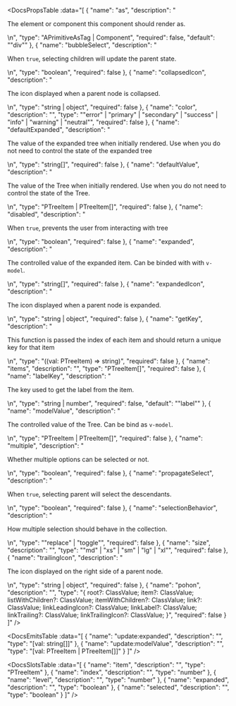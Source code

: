 <!-- This file was automatic generated. Do not edit it manually -->

<DocsPropsTable :data="[
  {
    "name": "as",
    "description": "<p>The element or component this component should render as.</p>\n",
    "type": "APrimitiveAsTag | Component",
    "required": false,
    "default": "\"div\""
  },
  {
    "name": "bubbleSelect",
    "description": "<p>When <code>true</code>, selecting children will update the parent state.</p>\n",
    "type": "boolean",
    "required": false
  },
  {
    "name": "collapsedIcon",
    "description": "<p>The icon displayed when a parent node is collapsed.</p>\n",
    "type": "string | object",
    "required": false
  },
  {
    "name": "color",
    "description": "",
    "type": "\"error\" | \"primary\" | \"secondary\" | \"success\" | \"info\" | \"warning\" | \"neutral\"",
    "required": false
  },
  {
    "name": "defaultExpanded",
    "description": "<p>The value of the expanded tree when initially rendered. Use when you do not need to control the state of the expanded tree</p>\n",
    "type": "string[]",
    "required": false
  },
  {
    "name": "defaultValue",
    "description": "<p>The value of the Tree when initially rendered. Use when you do not need to control the state of the Tree.</p>\n",
    "type": "PTreeItem | PTreeItem[]",
    "required": false
  },
  {
    "name": "disabled",
    "description": "<p>When <code>true</code>, prevents the user from interacting with tree</p>\n",
    "type": "boolean",
    "required": false
  },
  {
    "name": "expanded",
    "description": "<p>The controlled value of the expanded item. Can be binded with with <code>v-model</code>.</p>\n",
    "type": "string[]",
    "required": false
  },
  {
    "name": "expandedIcon",
    "description": "<p>The icon displayed when a parent node is expanded.</p>\n",
    "type": "string | object",
    "required": false
  },
  {
    "name": "getKey",
    "description": "<p>This function is passed the index of each item and should return a unique key for that item</p>\n",
    "type": "((val: PTreeItem) => string)",
    "required": false
  },
  {
    "name": "items",
    "description": "",
    "type": "PTreeItem[]",
    "required": false
  },
  {
    "name": "labelKey",
    "description": "<p>The key used to get the label from the item.</p>\n",
    "type": "string | number",
    "required": false,
    "default": "\"label\""
  },
  {
    "name": "modelValue",
    "description": "<p>The controlled value of the Tree. Can be bind as <code>v-model</code>.</p>\n",
    "type": "PTreeItem | PTreeItem[]",
    "required": false
  },
  {
    "name": "multiple",
    "description": "<p>Whether multiple options can be selected or not.</p>\n",
    "type": "boolean",
    "required": false
  },
  {
    "name": "propagateSelect",
    "description": "<p>When <code>true</code>, selecting parent will select the descendants.</p>\n",
    "type": "boolean",
    "required": false
  },
  {
    "name": "selectionBehavior",
    "description": "<p>How multiple selection should behave in the collection.</p>\n",
    "type": "\"replace\" | \"toggle\"",
    "required": false
  },
  {
    "name": "size",
    "description": "",
    "type": "\"md\" | \"xs\" | \"sm\" | \"lg\" | \"xl\"",
    "required": false
  },
  {
    "name": "trailingIcon",
    "description": "<p>The icon displayed on the right side of a parent node.</p>\n",
    "type": "string | object",
    "required": false
  },
  {
    "name": "pohon",
    "description": "",
    "type": "{ root?: ClassValue; item?: ClassValue; listWithChildren?: ClassValue; itemWithChildren?: ClassValue; link?: ClassValue; linkLeadingIcon?: ClassValue; linkLabel?: ClassValue; linkTrailing?: ClassValue; linkTrailingIcon?: ClassValue; }",
    "required": false
  }
]" />

<DocsEmitsTable :data="[
  {
    "name": "update:expanded",
    "description": "",
    "type": "[val: string[]]"
  },
  {
    "name": "update:modelValue",
    "description": "",
    "type": "[val: PTreeItem | PTreeItem[]]"
  }
]" />

<DocsSlotsTable :data="[
  {
    "name": "item",
    "description": "",
    "type": "PTreeItem"
  },
  {
    "name": "index",
    "description": "",
    "type": "number"
  },
  {
    "name": "level",
    "description": "",
    "type": "number"
  },
  {
    "name": "expanded",
    "description": "",
    "type": "boolean"
  },
  {
    "name": "selected",
    "description": "",
    "type": "boolean"
  }
]" />
